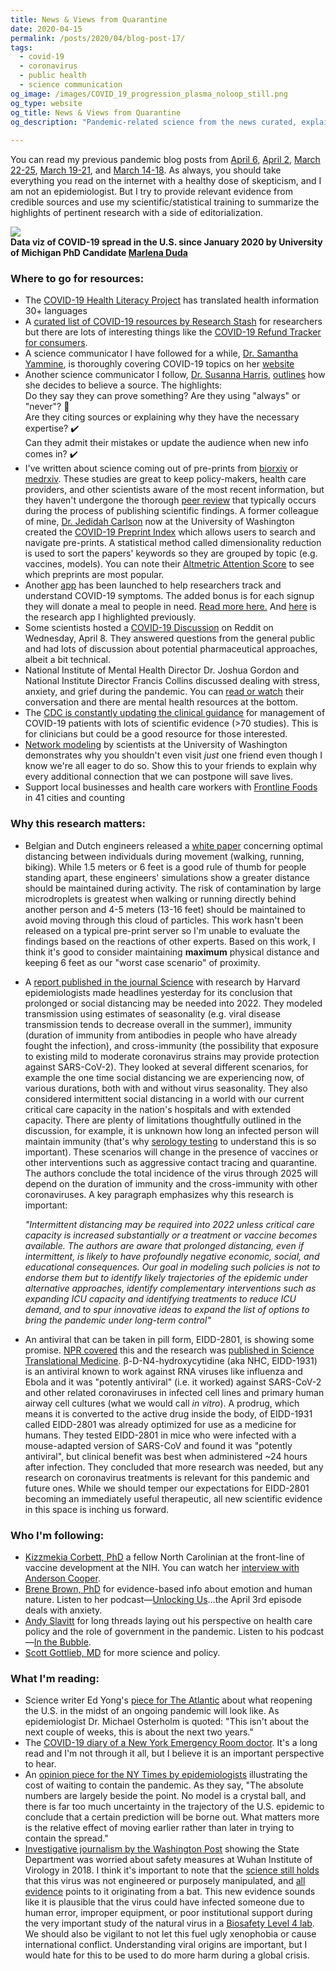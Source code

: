 ```yaml
---
title: News & Views from Quarantine
date: 2020-04-15
permalink: /posts/2020/04/blog-post-17/
tags:
  - covid-19
  - coronavirus
  - public health
  - science communication
og_image: /images/COVID_19_progression_plasma_noloop_still.png
og_type: website
og_title: News & Views from Quarantine 
og_description: "Pandemic-related science from the news curated, explained, and editoralized for a general audience"
  
---
```


You can read my previous pandemic blog posts from <a href="http://www.brookewolford.com/posts/2020/04/blog-post-16/" target="_blank">April 6</a>, <a href="http://www.brookewolford.com/posts/2020/04/blog-post-15/" target="_blank">April 2</a>, <a href="http://www.brookewolford.com/posts/2020/03/blog-post-14/" target="_blank">March 22-25</a>, <a href="http://www.brookewolford.com/posts/2020/03/blog-post-13/" target="_blank">March 19-21</a>, and <a href="http://www.brookewolford.com/posts/2020/03/blog-post-12/" target="_blank">March 14-18</a>. As always, you should take everything you read on the internet with a healthy dose of skepticism, and I am not an epidemiologist. But I try to provide relevant evidence from credible sources and use my scientific/statistical training to summarize the highlights of pertinent research with a side of editorialization.

![](/images/COVID_19_progression_plasma_noloop.gif)  
**Data viz of COVID-19 spread in the U.S. since January 2020 by University of Michigan PhD Candidate <a href="https://twitter.com/mlmarlena?lang=en" taret="_blank">Marlena Duda</a>**

### Where to go for resources:
* The <a href="https://covid19healthliteracyproject.com" target="_blank">COVID-19 Health Literacy Project</a> has translated health information 30+ languages  
* A <a href="https://www.researchstash.com/collection/covid-19/" target="_blank">curated list of COVID-19 resources by Research Stash</a> for researchers but there are lots of interesting things like the <a href="https://covidrefunds.com/?ref=researchstash" target="_blank">COVID-19 Refund Tracker for consumers</a>.
* A science communicator I have followed for a while, <a href="https://twitter.com/heysciencesam" target="_blank">Dr. Samantha Yammine</a>, is thoroughly covering COVID-19 topics on her <a href="https://www.samanthayammine.com/covid19" target="_blank">website</a>
* Another science communicator I follow, <a href="https://twitter.com/SusannaLHarris" target="_blank">Dr. Susanna Harris</a>, <a href="https://www.instagram.com/p/B-97thKDpYJ/?igshid=2odrd2zb05ay" target="_blank">outlines</a> how she decides to believe a source.
The highlights:  
Do they say they can prove something? Are they using "always" or "never"? :triangular_flag_on_post:  
Are they citing sources or explaining why they have the necessary expertise? :heavy_check_mark:  
Can they admit their mistakes or update the audience when new info comes in? :heavy_check_mark:  
* I've written about science coming out of pre-prints from <a href="http://biorxiv.org" target="_blank">biorxiv</a> or <a href="http://medrxiv.org" target="_blank">medrxiv</a>. These studies are great to keep policy-makers, health care providers, and other scientists aware of the most recent information, but they haven't undergone the thorough <a href="https://science.howstuffworks.com/innovation/scientific-experiments/scientific-peer-review.htm" target="_blank">peer review</a> that typically occurs during the process of publishing scientific findings. A former colleague of mine, <a href="https://twitter.com/JedMS" target="_blank">Dr. Jedidah Carlson</a> now at the University of Washington created the <a href="https://covid19preprints.app" target="_blank">COVID-19 Preprint Index</a> which allows users to search and navigate pre-prints. A statistical method called dimensionality reduction is used to sort the papers' keywords so they are grouped by topic (e.g. vaccines, models). You can note their <a href="https://help.altmetric.com/support/solutions/articles/6000059309-about-altmetric" target="_blank">Altmetric Attention Score</a> to see which preprints are most popular.
* Another <a href="https://howwefeel.org" target="_blank">app</a> has been launched to help researchers track and understand COVID-19 symptoms. The added bonus is for each signup they will donate a meal to people in need. <a href="https://www.hsph.harvard.edu/news/features/new-how-we-feel-app-aims-to-improve-covid-19-response/" target="_blank">Read more here.</a> And <a href="https://covid.joinzoe.com" target="_blank">here</a> is the research app I highlighted previously.
* Some scientists hosted a <a href="https://www.reddit.com/r/science/comments/fx6dhe/science_discussion_series_were_scientists_from/" target="_blank">COVID-19 Discussion</a> on Reddit on Wednesday, April 8. They answered questions from the general public and had lots of discussion about potential pharmaceutical approaches, albeit a bit technical.
* National Institute of Mental Health Director Dr. Joshua Gordon and National Institute Director Francis Collins discussed dealing with stress, anxiety, and grief during the pandemic. You can <a href="https://directorsblog.nih.gov/2020/04/07/dealing-with-stress-anxiety-and-grief-during-covid-19/" target="_blank">read or watch</a> their conversation and there are mental health resources at the bottom.
* The <a href="https://www.cdc.gov/coronavirus/2019-ncov/hcp/clinical-guidance-management-patients.html#anchor_1583610742216" target="_blank">CDC is constantly updating the clinical guidance</a> for management of COVID-19 patients with lots of scientific evidence (>70 studies). This is for clinicians but could be a good resource for those interested.
* <a href="https://statnet.org/COVID-JustOneFriend/" target="_blank">Network modeling</a> by scientists at the University of Washington demonstrates why you shouldn't even visit *just* one friend even though I know we're all eager to do so. Show this to your friends to explain why every additional connection that we can postpone will save lives.
* Support local businesses and health care workers with <a href="https://www.frontlinefoods.org" target="_blank">Frontline Foods</a> in 41 cities and counting

### Why this research matters:
* Belgian and Dutch engineers released a <a href="http://www.urbanphysics.net/Social%20Distancing%20v20_White_Paper.pdf" target="_blank">white paper</a> concerning optimal distancing between individuals during movement (walking, running, biking). While 1.5 meters or 6 feet is a good rule of thumb for people standing apart, these engineers' simulations show a greater distance should be maintained during activity. The risk of contamination by large microdroplets is greatest when walking or running directly behind another person and 4-5 meters (13-16 feet) should be maintained to avoid moving through this cloud of particles. This work hasn't been released on a typical pre-print server so I'm unable to evaluate the findings based on the reactions of other experts. Based on this work, I think it's good to consider maintaining **maximum** physical distance and keeping 6 feet as our "worst case scenario" of proximity.

* A <a href="https://science.sciencemag.org/content/early/2020/04/14/science.abb5793" target="_blank">report published in the journal Science</a> with research by Harvard epidemiologists made headlines yesterday for its conclusion that prolonged or social distancing may be needed into 2022. They modeled transmission using estimates of seasonality (e.g. viral disease transmission tends to decrease overall in the summer), immunity (duration of immunity from antibodies in people who have already fought the infection), and cross-immunity (the possibility that exposure to existing mild to moderate coronavirus strains may provide protection against SARS-CoV-2). They looked at several different scenarios, for example the one time social distancing we are experiencing now, of various durations, both with and without virus seasonality. They also considered intermittent social distancing in a world with our current critical care capacity in the nation's hospitals and with extended capacity. There are plenty of limitations thoughtfully outlined in the discussion, for example, it is unknown how long an infected person will maintain immunity (that's why <a href="https://www.centerforhealthsecurity.org/resources/COVID-19/serology/Serology-based-tests-for-COVID-19.html" target="_blank">serology testing</a> to understand this is so important). These scenarios will change in the presence of vaccines or other interventions such as aggressive contact tracing and quarantine. The authors conclude the total incidence of the virus through 2025 will depend on the duration of immunity and the cross-immunity with other coronaviruses. A key paragraph emphasizes why this research is important:

  *"Intermittent distancing may be required into 2022 unless critical care capacity is increased substantially or a treatment or vaccine becomes available. The authors are aware that prolonged distancing, even if intermittent, is likely to have profoundly negative economic, social, and educational consequences. Our goal in modeling such policies is not to endorse them but to identify likely trajectories of the epidemic under alternative approaches, identify complementary interventions such as expanding ICU capacity and identifying treatments to reduce ICU demand, and to spur innovative ideas to expand the list of options to bring the pandemic under long-term control"*

* An antiviral that can be taken in pill form, EIDD-2801, is showing some promise.
<a href="https://www.npr.org/sections/coronavirus-live-updates/2020/04/06/828322576/promising-drug-on-the-horizon-for-covid-19" target="_blank">NPR covered</a> this and the research was <a href="https://stm.sciencemag.org/content/early/2020/04/03/scitranslmed.abb5883" target="_blank">published in Science Translational Medicine</a>. β-D-N4-hydroxycytidine (aka NHC, EIDD-1931) is an antiviral known to work against RNA viruses like influenza and Ebola and it was "potently antiviral" (i.e. it worked) against SARS-CoV-2 and other related coronaviruses in infected cell lines and primary human airway cell cultures (what we would call *in vitro*). A prodrug, which means it is converted to the active drug inside the body, of EIDD-1931 called EIDD-2801 was already optimized for use as a medicine for humans. They tested EIDD-2801 in mice who were infected with a mouse-adapted version of SARS-CoV and found it was "potently antiviral", but clinical benefit was best when administered ~24 hours after infection. They concluded that more research was needed, but any research on coronavirus treatments is relevant for this pandemic and future ones. While we should temper our expectations for EIDD-2801 becoming an immediately useful therapeutic, all new scientific evidence in this space is inching us forward.

### Who I'm following:
* <a href="https://twitter.com/KizzyPhD" target="_blank">Kizzmekia Corbett, PhD</a> a fellow North Carolinian at the front-line of vaccine development at the NIH. You can watch her <a href="https://www.cnn.com/videos/health/2020/04/15/coronavirus-vaccine-timeline-acfc-vpx.cnn" target="_blank">interview with Anderson Cooper</a>.
* <a href="https://twitter.com/BreneBrown" target="_blank">Brene Brown, PhD</a> for evidence-based info about emotion and human nature. Listen to her podcast—<a href="https://podcasts.apple.com/us/podcast/unlocking-us-with-bren%C3%A9-brown/id1494350511">Unlocking Us</a>...the April 3rd episode deals with anxiety.
* <a href="https://twitter.com/aslavitt?lang=en" target="_blank">Andy Slavitt</a> for long threads laying out his perspective on health care policy and the role of government in the pandemic. Listen to his podcast—<a href="https://podcasts.apple.com/us/podcast/in-the-bubble-with-andy-slavitt/id1504128553" target="_blank">In the Bubble</a>.
* <a href="https://twitter.com/ScottGottliebMD" target="_blank">Scott Gottlieb, MD</a> for more science and policy.

### What I'm reading:
* Science writer Ed Yong's <a href="https://www.theatlantic.com/health/archive/2020/04/pandemic-summer-coronavirus-reopening-back-normal/609940/" target="_blank">piece for The Atlantic</a> about what reopening the U.S. in the midst of an ongoing pandemic will look like. As epidemiologist Dr. Michael Osterholm is quoted: "This isn't about the next couple of weeks, this is about the next two years."
* The <a href="https://www.nytimes.com/2020/04/14/magazine/coronavirus-er-doctor-diary-new-york-city.html" target="_blank">COVID-19 diary of a New York Emergency Room doctor</a>. It's a long read and I'm not through it all, but I believe it is an important perspective to hear.
* An <a href="https://www.nytimes.com/2020/04/14/opinion/covid-social-distancing.html" target="_blank">opinion piece for the NY Times by epidemiologists</a> illustrating the cost of waiting to contain the pandemic. As they say, "The absolute numbers are largely beside the point. No model is a crystal ball, and there is far too much uncertainty in the trajectory of the U.S. epidemic to conclude that a certain prediction will be borne out. What matters more is the relative effect of moving earlier rather than later in trying to contain the spread."
* <a href="https://www.washingtonpost.com/opinions/2020/04/14/state-department-cables-warned-safety-issues-wuhan-lab-studying-bat-coronaviruses/" target="_blank">Investigative journalism by the Washington Post</a> showing the State Department was worried about safety measures at Wuhan Institute of Virology in 2018. I think it's important to note that the <a href="https://www.nature.com/articles/s41591-020-0820-9" target="_blank">science still holds</a> that this virus was not engineered or purposely manipulated, and <a href="https://www.npr.org/2020/04/14/834109166/where-did-the-coronavirus-originate-virus-hunters-find-genetic-clues-in-bats" target="_blank">all evidence</a> points to it originating from a bat. This new evidence sounds like it is plausible that the virus could have infected someone due to human error, improper equipment, or poor institutional support during the very important study of the natural virus in a <a href="https://en.wikipedia.org/wiki/Biosafety_level" target="_blank">Biosafety Level 4 lab</a>. We should also be vigilant to not let this fuel ugly xenophobia or cause international conflict. Understanding viral origins are important, but I would hate for this to be used to do more harm during a global crisis.
